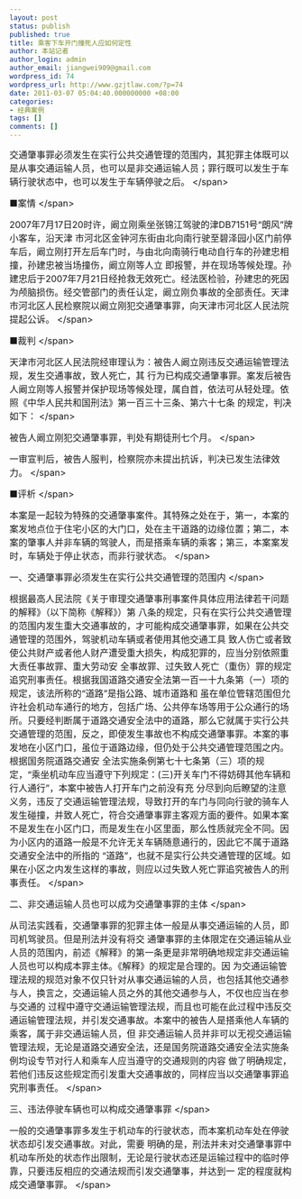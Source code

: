 ```yaml
---
layout: post
status: publish
published: true
title: 乘客下车开门撞死人应如何定性
author: 本站记者
author_login: admin
author_email: jiangwei909@gmail.com
wordpress_id: 74
wordpress_url: http://www.gzjtlaw.com/?p=74
date: 2011-03-07 05:04:40.000000000 +08:00
categories:
- 经典案例
tags: []
comments: []
---
```

<span style="font-size: medium;">交通肇事罪必须发生在实行公共交通管理的范围内，其犯罪主体既可以是从事交通运输人员，也可以是非交通运输人员；罪行既可以发生于车辆行驶状态中，也可以发生于车辆停驶之后。 <&#47;span>

<span style="font-size: medium;">■案情 <&#47;span>

<span style="font-size: medium;"> 2007年7月17日20时许，阚立刚乘坐张锦江驾驶的津DB7151号&ldquo;朗风&rdquo;牌小客车，沿天津 市河北区金钟河东街由北向南行驶至碧泽园小区门前停车后，阚立刚打开左后车门时，与由北向南骑行电动自行车的孙建忠相撞，孙建忠被当场撞伤，阚立刚等人立 即报警，并在现场等候处理。孙建忠后于2007年7月21日经抢救无效死亡。经法医检验，孙建忠的死因为颅脑损伤。经交管部门的责任认定，阚立刚负事故的全部责任。天津市河北区人民检察院以阚立刚犯交通肇事罪，向天津市河北区人民法院提起公诉。 <&#47;span>

<span style="font-size: medium;">■裁判 <&#47;span>

<span style="font-size: medium;"> 天津市河北区人民法院经审理认为：被告人阚立刚违反交通运输管理法规，发生交通事故，致人死亡，其 行为已构成交通肇事罪。案发后被告人阚立刚等人报警并保护现场等候处理，属自首，依法可从轻处理。依照《中华人民共和国刑法》第一百三十三条、第六十七条 的规定，判决如下： <&#47;span>

<span style="font-size: medium;"> 被告人阚立刚犯交通肇事罪，判处有期徒刑七个月。 <&#47;span>

<span style="font-size: medium;"> 一审宣判后，被告人服判，检察院亦未提出抗诉，判决已发生法律效力。 <&#47;span>

<span style="font-size: medium;">■评析 <&#47;span>

<span style="font-size: medium;"> 本案是一起较为特殊的交通肇事案件。其特殊之处在于，第一，本案的案发地点位于住宅小区的大门口，处在主干道路的边缘位置；第二，本案的肇事人并非车辆的驾驶人，而是搭乘车辆的乘客；第三，本案案发时，车辆处于停止状态，而非行驶状态。 <&#47;span>

<span style="font-size: medium;"> 一、交通肇事罪必须发生在实行公共交通管理的范围内 <&#47;span>

<span style="font-size: medium;"> 根据最高人民法院《关于审理交通肇事刑事案件具体应用法律若干问题的解释》（以下简称《解释》）第 八条的规定，只有在实行公共交通管理的范围内发生重大交通事故的，才可能构成交通肇事罪，如果在公共交通管理的范围外，驾驶机动车辆或者使用其他交通工具 致人伤亡或者致使公共财产或者他人财产遭受重大损失，构成犯罪的，应当分别依照重大责任事故罪、重大劳动安 全事故罪、过失致人死亡（重伤）罪的规定追究刑事责任。根据我国道路交通安全法第一百一十九条第（一）项的规定，该法所称的&ldquo;道路&rdquo;是指公路、城市道路和 虽在单位管辖范围但允许社会机动车通行的地方，包括广场、公共停车场等用于公众通行的场所。只要经判断属于道路交通安全法中的道路，那么它就属于实行公共 交通管理的范围，反之，即使发生事故也不构成交通肇事罪。本案的事发地在小区门口，虽位于道路边缘，但仍处于公共交通管理范围之内。根据国务院道路交通安 全法实施条例第七十七条第（三）项的规定，&ldquo;乘坐机动车应当遵守下列规定：(三)开关车门不得妨碍其他车辆和行人通行&rdquo;，本案中被告人打开车门之前没有充 分尽到向后瞭望的注意义务，违反了交通运输管理法规，导致打开的车门与同向行驶的骑车人发生碰撞，并致人死亡，符合交通肇事罪主客观方面的要件。如果本案 不是发生在小区门口，而是发生在小区里面，那么性质就完全不同。因为小区内的道路一般是不允许无关车辆随意通行的，因此它不属于道路交通安全法中的所指的 &ldquo;道路&rdquo;，也就不是实行公共交通管理的区域。如果在小区之内发生这样的事故，则应以过失致人死亡罪追究被告人的刑事责任。 <&#47;span>

<span style="font-size: medium;"> 二、非交通运输人员也可以成为交通肇事罪的主体 <&#47;span>

<span style="font-size: medium;"> 从司法实践看，交通肇事罪的犯罪主体一般是从事交通运输的人员，即司机驾驶员。但是刑法并没有将交 通肇事罪的主体限定在交通运输从业人员的范围内，前述《解释》的第一条更是非常明确地规定非交通运输人员也可以构成本罪主体。《解释》的规定是合理的。因 为交通运输管理法规的规范对象不仅只针对从事交通运输的人员，也包括其他交通参与人，换言之，交通运输人员之外的其他交通参与人，不仅也应当在参与交通的 过程中遵守交通运输管理法规，而且也可能在此过程中违反交通运输管理法规，并引发交通事故。本案中的被告人是搭乘他人车辆的乘客，属于非交通运输人员，但 非交通运输人员并非可以无视交通运输管理法规，无论是道路交通安全法，还是国务院道路交通安全法实施条例均设专节对行人和乘车人应当遵守的交通规则的内容 做了明确规定，若他们违反这些规定而引发重大交通事故的，同样应当以交通肇事罪追究刑事责任。 <&#47;span>

<span style="font-size: medium;"> 三、违法停驶车辆也可以构成交通肇事罪 <&#47;span>

<span style="font-size: medium;"> 一般的交通肇事罪多发生于机动车的行驶状态，而本案机动车处在停驶状态却引发交通事故。对此，需要 明确的是，刑法并未对交通肇事罪中机动车所处的状态作出限制，无论是行驶状态还是运输过程中的临时停靠，只要违反相应的交通法规而引发交通肇事，并达到一 定的程度就构成交通肇事罪。 <&#47;span>
